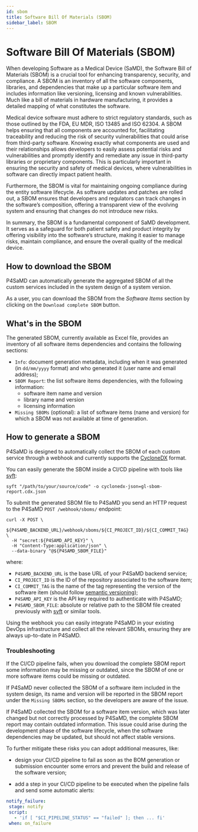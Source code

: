 ```yaml
---
id: sbom
title: Software Bill Of Materials (SBOM)
sidebar_label: SBOM
---
```


# Software Bill Of Materials (SBOM)

When developing Software as a Medical Device (SaMD), the Software Bill of Materials (SBOM) is a crucial tool for enhancing transparency, security, and compliance. A SBOM is an inventory of all the software components, libraries, and dependencies that make up a particular software item and includes information like versioning, licensing and known vulnerabilities. Much like a bill of materials in hardware manufacturing, it provides a detailed mapping of what constitutes the software.

Medical device software must adhere to strict regulatory standards, such as those outlined by the FDA, EU MDR, ISO 13485 and ISO 62304. A SBOM helps ensuring that all components are accounted for, facilitating traceability and reducing the risk of security vulnerabilities that could arise from third-party software. Knowing exactly what components are used and their relationships allows developers to easily assess potential risks and vulnerabilities and promptly identify and remediate any issue in third-party libraries or proprietary components. This is particularly important in ensuring the security and safety of medical devices, where vulnerabilities in software can directly impact patient health.

Furthermore, the SBOM is vital for maintaining ongoing compliance during the entity software lifecycle. As software updates and patches are rolled out, a SBOM ensures that developers and regulators can track changes in the software’s composition, offering a transparent view of the evolving system and ensuring that changes do not introduce new risks.

In summary, the SBOM is a fundamental component of SaMD development. It serves as a safeguard for both patient safety and product integrity by offering visibility into the software’s structure, making it easier to manage risks, maintain compliance, and ensure the overall quality of the medical device.

## How to download the SBOM

P4SaMD can automatically generate the aggregated SBOM of all the custom services included in the system design of a system version.

As a user, you can download the SBOM from the *Software Items* section by clicking on the `Download complete SBOM` button.

## What's in the SBOM

The generated SBOM, currently available as Excel file, provides an inventory of all software items dependencies and contains the following sections:

- `Info`: document generation metadata, including when it was generated (in `dd/mm/yyyy` format) and who generated it (user name and email address);
- `SBOM Report`: the list software items dependencies, with the following information:
  - software item name and version
  - library name and version
  - licensing information
- `Missing SBOMs` (optional): a list of software items (name and version) for which a SBOM was not available at time of generation.

## How to generate a SBOM

P4SaMD is designed to automatically collect the SBOM of each custom service through a webhook and currently supports the [CycloneDX][cyclone-dx] format.

You can easily generate the SBOM inside a CI/CD pipeline with tools like [syft][syft]:

```shell
syft "/path/to/your/source/code" -o cyclonedx-json=gl-sbom-report.cdx.json
```

To submit the generated SBOM file to P4SaMD you send an HTTP request to the P4SaMD `POST /webhook/sboms/` endpoint:

```shell
curl -X POST \
  ${P4SAMD_BACKEND_URL}/webhook/sboms/${CI_PROJECT_ID}/${CI_COMMIT_TAG} \
  -H "secret:${P4SAMD_API_KEY}" \
  -H "Content-Type:application/json" \
  --data-binary "@${P4SAMD_SBOM_FILE}"
```

where:

- `P4SAMD_BACKEND_URL` is the base URL of your P4SaMD backend service;
- `CI_PROJECT_ID` is the ID of the repository associated to the software item;
- `CI_COMMIT_TAG` is the name of the tag representing the version of the software item (should follow [semantic versioning][semantic-versioning]);
- `P4SAMD_API_KEY` is the API key required to authenticate with P4SaMD;
- `P4SAMD_SBOM_FILE`: absolute or relative path to the SBOM file created previously with [syft][syft] or similar tools.

Using the webhook you can easily integrate P4SaMD in your existing DevOps infrastructure and collect all the relevant SBOMs, ensuring they are always up-to-date in P4SaMD.

### Troubleshooting

If the CI/CD pipeline fails, when you download the complete SBOM report some information may be missing or outdated, since the SBOM of one or more software items could be missing or outdated.

If P4SaMD never collected the SBOM of a software item included in the system design, its name and version will be reported in the SBOM report under the `Missing SBOMs` section, so the developers are aware of the issue.

If P4SaMD collected the SBOM for a software item version, which was later changed but not correctly processed by P4SaMD, the complete SBOM report may contain outdated information.
This issue could arise during the development phase of the software lifecycle, when the software dependencies may be updated, but should not affect stable versions.

To further mitigate these risks you can adopt additional measures, like:

- design your CI/CD pipeline to fail as soon as the BOM generation or submission encounter some errors and prevent the build and release of the software version;

- add a step in your CI/CD pipeline to be executed when the pipeline fails and send some automatic alerts:
 
 ```yaml
 notify_failure:
  stage: notify
  script:
    - 'if [ "$CI_PIPELINE_STATUS" == "failed" ]; then ... fi'
  when: on_failure
 ```


[cyclone-dx]: https://cyclonedx.org/
[syft]: https://github.com/anchore/syft
[semantic-versioning]: https://semver.org

